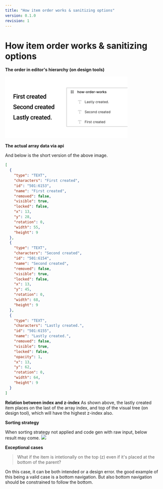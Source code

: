 ```yaml
---
title: "How item order works & sanitizing options"
version: 0.1.0
revision: 1
---
```


# How item order works & sanitizing options

**The order in editor's hierarchy (on design tools)**

![](./assets/how-order-works.png)

**The actual array data via api**

And below is the short version of the above image.

```json
[
  {
    "type": "TEXT",
    "characters": "First created",
    "id": "501:6153",
    "name": "First created",
    "removed": false,
    "visible": true,
    "locked": false,
    "x": 13,
    "y": 28,
    "rotation": 0,
    "width": 55,
    "height": 9
  },
  {
    "type": "TEXT",
    "characters": "Second created",
    "id": "501:6154",
    "name": "Second created",
    "removed": false,
    "visible": true,
    "locked": false,
    "x": 13,
    "y": 45,
    "rotation": 0,
    "width": 68,
    "height": 9
  },
  {
    "type": "TEXT",
    "characters": "Lastly created.",
    "id": "501:6155",
    "name": "Lastly created.",
    "removed": false,
    "visible": true,
    "locked": false,
    "opacity": 1,
    "x": 13,
    "y": 62,
    "rotation": 0,
    "width": 64,
    "height": 9
  }
]
```

**Relation between index and z-index**
As shown above, the lastly created item places on the last of the array index, and top of the visual tree (on design tool), which will have the highest z-index also.

**Sorting strategy**

When sorting strategy not applied and code gen with raw input, below result may come.
![](./worng-sorting-example-when-not-sanitized.png)

**Exceptional cases**

> What if the item is intetionally on the top (z) even if it's placed at the bottom of the parent?

On this case, it can be both intended or a design error. the good example of this being a valid case is a bottom navigation. But also bottom navigation should be constrained to follow the bottom.
